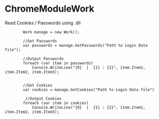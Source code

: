 # ChromeModuleWork
Read Cookies / Passwords using .dll

            
            Work manage = new Work();
            
            //Get Passwords
            var passwords = manage.GetPasswords("Path to Login Data file");
            
            //Output Passwords
            foreach (var item in passwords)
                Console.WriteLine("{0}  |  {1} : {2}", item.Item1, item.Item2, item.Item3);
                
                
            //Get Cookies
            var cookies = manage.GetCookies("Path to Login Data file")
            
             //Output Cookies  
            foreach (var item in cookies)
                Console.WriteLine("{0}  |  {1} : {2}", item.Item1, item.Item2, item.Item3);
